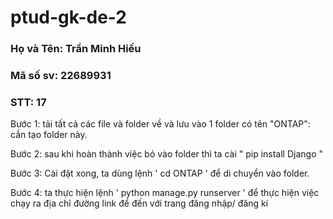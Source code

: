# ptud-gk-de-2
### Họ và Tên: Trần Minh Hiếu
### Mã số sv: 22689931
### STT: 17
Bước 1: tải tất cả các file và folder về và lưu vào 1 folder có tên "ONTAP": cần tạo folder này.

Bước 2: sau khi hoàn thành việc bỏ vào folder thì ta cài " pip install Django "

Bước 3: Cài đặt xong, ta dùng lệnh ' cd ONTAP ' để di chuyển vào folder.

Bước 4: ta thực hiện lệnh  ' python manage.py runserver ' để thực hiện việc chạy ra địa chỉ đường link để đến với trang đăng nhập/ đăng kí
